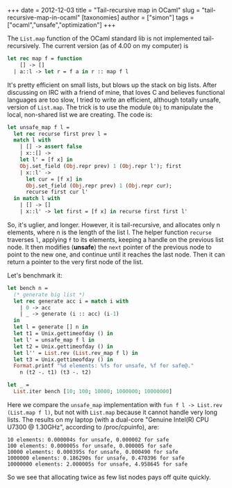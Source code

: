+++
date = 2012-12-03
title = "Tail-recursive map in OCaml"
slug = "tail-recursive-map-in-ocaml"
[taxonomies]
author = ["simon"]
tags  = ["ocaml","unsafe","optimization"]
+++

The `List.map` function of the OCaml standard lib is not implemented tail-recursively. The current version (as of 4.00 on my computer) is

```ocaml
let rec map f = function
    [] -> []
  | a::l -> let r = f a in r :: map f l
```

It's pretty efficient on small lists, but blows up the stack on big lists. After discussing on IRC with a friend of mine, that loves C and believes functional languages are too slow, I tried to write an efficient, although totally unsafe, version of `List.map`. The trick is to use the module `Obj` to manipulate the local, non-shared list we are creating. The code is:

```ocaml
let unsafe_map f l =
  let rec recurse first prev l =
  match l with
    | [] -> assert false
    | x::[] ->
    let l' = [f x] in
    Obj.set_field (Obj.repr prev) 1 (Obj.repr l'); first
    | x::l' ->
      let cur = [f x] in
      Obj.set_field (Obj.repr prev) 1 (Obj.repr cur);
      recurse first cur l'
  in match l with
    | [] -> []
    | x::l' -> let first = [f x] in recurse first first l'
```

So, it's uglier, and longer. However, it is tail-recursive, and allocates only n elements, where n is the length of the list l. The helper function `recurse` traverses `l`, applying `f` to its elements, keeping a handle on the previous list node. It then modifies (**unsafe**) the `next` pointer of the previous node to point to the new one, and continue until it reaches the last node. Then it can return a pointer to the very first node of the list.

Let's benchmark it:

```ocaml
let bench n =
  (* generate big list *)
  let rec generate acc i = match i with
    | 0 -> acc
    | _ -> generate (i :: acc) (i-1)
  in
  let l = generate [] n in
  let t1 = Unix.gettimeofday () in
  let l' = unsafe_map f l in
  let t2 = Unix.gettimeofday () in
  let l'' = List.rev (List.rev_map f l) in
  let t3 = Unix.gettimeofday () in
  Format.printf "%d elements: %fs for unsafe, %f for safe@."
    n (t2 -. t1) (t3 -. t2)

let _ =
  List.iter bench [10; 100; 10000; 1000000; 10000000]
```

Here we compare the `unsafe_map` implementation with `fun f l -> List.rev (List.map f l)`, but not with `List.map` because it cannot handle very long lists. The results on my laptop (with a dual-core "Genuine Intel(R) CPU U7300 @ 1.30GHz", according to /proc/cpuinfo), are:

    10 elements: 0.000004s for unsafe, 0.000002 for safe
    100 elements: 0.000005s for unsafe, 0.000005 for safe
    10000 elements: 0.000395s for unsafe, 0.000490 for safe
    1000000 elements: 0.186290s for unsafe, 0.470396 for safe
    10000000 elements: 2.000005s for unsafe, 4.958645 for safe

So we see that allocating twice as few list nodes pays off quite quickly.
